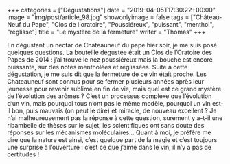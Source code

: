 +++
categories = ["Dégustations"]
date = "2019-04-05T17:30:22+00:00"
image = "img/post/article_98.jpg"
showonlyimage = false
tags = ["Château-Neuf du Pape", "Clos de l'oratoire", "Poussiéreux", "puissant", "menthol", "réglisse"]
title = "Le mystère de la fermeture"
writer = "Thomas"
+++

En dégustant un nectar de Chateauneuf du pape hier soir, je me suis posé quelques questions.
La bouteille dégustée était un Clos de l’Oratoire des Papes de 2014 : j’ai trouvé le nez poussiéreux mais la bouche est encore puissante, sur des notes mentholées et réglissées.
Suite à cette dégustation, je me suis dit que la fermeture de ce vin était proche. Les Chateauneuf sont connus pour se fermer plusieurs années après leur jeunesse pour revenir sublimé en fin de vie, mais quel est ce grand mystère de l’évolution des arômes ?
C’est un processus complexe que l’évolution d’un vin, mais pourquoi tous n’ont pas le même modèle, pourquoi un vin est-il bon, puis mauvais (on peut le dire) et miracle, de nouveau excellent ?
Je n’ai malheureusement pas la réponse à cette question, surement y a-t-il une ribambelle de thèses sur le sujet, les scientifiques ont sans doute des réponses sur les mécanismes moléculaires… Quant à moi, je préfère me dire que la nature est ainsi, c’est quelque part de la magie et c’est toujours une surprise à l’ouverture : c’est ce que j’aime dans le vin, il n’y a pas de certitudes !
